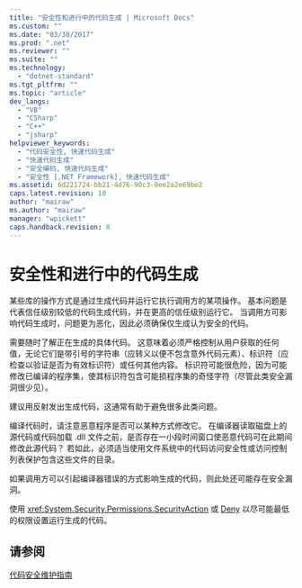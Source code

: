```yaml
---
title: "安全性和进行中的代码生成 | Microsoft Docs"
ms.custom: ""
ms.date: "03/30/2017"
ms.prod: ".net"
ms.reviewer: ""
ms.suite: ""
ms.technology: 
  - "dotnet-standard"
ms.tgt_pltfrm: ""
ms.topic: "article"
dev_langs: 
  - "VB"
  - "CSharp"
  - "C++"
  - "jsharp"
helpviewer_keywords: 
  - "代码安全性, 快速代码生成"
  - "快速代码生成"
  - "安全编码, 快速代码生成"
  - "安全性 [.NET Framework], 快速代码生成"
ms.assetid: 6d221724-bb21-4d76-90c3-0ee2a2e69be2
caps.latest.revision: 10
author: "mairaw"
ms.author: "mairaw"
manager: "wpickett"
caps.handback.revision: 8
---
```

# 安全性和进行中的代码生成
某些库的操作方式是通过生成代码并运行它执行调用方的某项操作。  基本问题是代表信任级别较低的代码生成代码，并在更高的信任级别运行它。  当调用方可影响代码生成时，问题更为恶化，因此必须确保仅生成认为安全的代码。  
  
 需要随时了解正在生成的具体代码。  这意味着必须严格控制从用户获取的任何值，无论它们是带引号的字符串（应转义以便不包含意外代码元素）、标识符（应检查以验证是否为有效标识符）或任何其他内容。  标识符可能很危险，因为可能修改已编译的程序集，使其标识符包含可能损程序集的奇怪字符（尽管此类安全漏洞很少见）。  
  
 建议用反射发出生成代码，这通常有助于避免很多此类问题。  
  
 编译代码时，请注意恶意程序是否可以某种方式修改它。  在编译器读取磁盘上的源代码或代码加载 .dll 文件之前，是否存在一小段时间窗口使恶意代码可在此期间修改此源代码？  若如此，必须适当使用文件系统中的代码访问安全性或访问控制列表保护包含这些文件的目录。  
  
 如果调用方可以引起编译器错误的方式影响生成的代码，则此处还可能存在安全漏洞。  
  
 使用 <xref:System.Security.Permissions.SecurityAction> 或 [Deny](http://msdn.microsoft.com/zh-cn/6b4d2e01-c504-4ac3-b50e-d6f5e7f5df25) 以尽可能最低的权限设置运行生成的代码。  
  
## 请参阅  
 [代码安全维护指南](../../../docs/standard/security/secure-coding-guidelines.md)